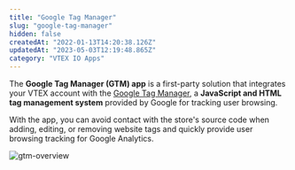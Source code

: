 ```yaml
---
title: "Google Tag Manager"
slug: "google-tag-manager"
hidden: false
createdAt: "2022-01-13T14:20:38.126Z"
updatedAt: "2023-05-03T12:19:48.865Z"
category: "VTEX IO Apps"
---
```


The **Google Tag Manager (GTM) app** is a first-party solution that integrates your VTEX account with the [Google Tag Manager](https://tagmanager.google.com), a **JavaScript and HTML tag management system** provided by Google for tracking user browsing.

With the app, you can avoid contact with the store's source code when adding, editing, or removing website tags and quickly provide user browsing tracking for Google Analytics.

![gtm-overview](https://cdn.jsdelivr.net/gh/vtexdocs/dev-portal-content@main/images/google-tag-manager-0.png)

<Flex>

  <WhatsNextCard
  title="Installing Google Tag Manager"
  description="Step-by-step on how to install the Google Tag Manager app in your VTEX Admin."
  linkTo="/docs/guides/vtex-io-documentation-installing-google-tag-manager"
  linkTitle="See more"
  />

  <WhatsNextCard
  title="Setting up Google Tag Manager"
  description="Step-by-step to set up the Google Tag Manager app with variables, triggers, and tags."
  linkTo="/docs/guides/vtex-io-documentation-setting-up-google-tag-manager"
  linkTitle="See more"
  />
 
</Flex>
